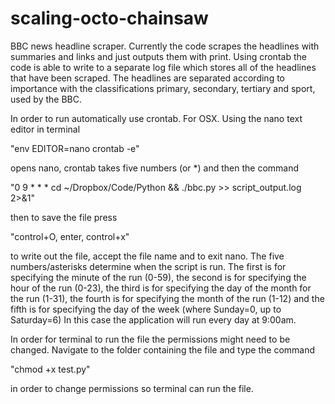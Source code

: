 # scaling-octo-chainsaw
BBC news headline scraper.
Currently the code scrapes the headlines with summaries and links and just outputs them with print. Using crontab the code is able to write to a separate log file which stores all of the headlines that have been scraped.
The headlines are separated according to importance with the classifications primary, secondary, tertiary and sport, used by the BBC.

In order to run automatically use crontab.
For OSX.
Using the nano text editor in terminal

"env EDITOR=nano crontab -e"

opens nano,
crontab takes five numbers (or *) and then the command

"0 9 * * * cd ~/Dropbox/Code/Python && ./bbc.py >> script_output.log 2>&1"

then to save the file press

"control+O, enter, control+x"

to write out the file, accept the file name and to exit nano.
The five numbers/asterisks determine when the script is run.
The first is for specifying the minute of the run (0-59), the second is for specifying the hour of the run (0-23), the third is for specifying the day of the month for the run (1-31), the fourth is for specifying the month of the run (1-12) and the fifth is for specifying the day of the week (where Sunday=0, up to Saturday=6)
In this case the application will run every day at 9:00am.

In order for terminal to run the file the permissions might need to be changed. 
Navigate to the folder containing the file and type the command

"chmod +x test.py"

in order to change permissions so terminal can run the file.
